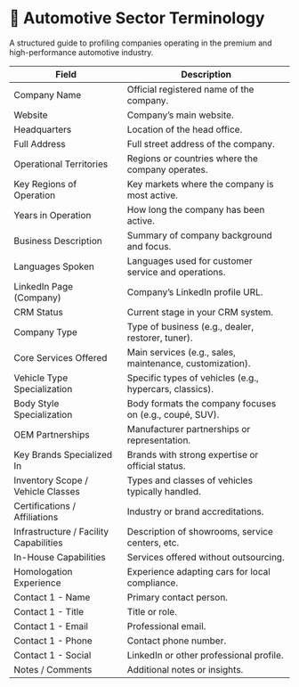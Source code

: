 # 🚗 Automotive Sector Terminology

A structured guide to profiling companies operating in the premium and high-performance automotive industry.

| **Field** | **Description** |
|----------|-----------------|
| Company Name | Official registered name of the company. |
| Website | Company’s main website. |
| Headquarters | Location of the head office. |
| Full Address | Full street address of the company. |
| Operational Territories | Regions or countries where the company operates. |
| Key Regions of Operation | Key markets where the company is most active. |
| Years in Operation | How long the company has been active. |
| Business Description | Summary of company background and focus. |
| Languages Spoken | Languages used for customer service and operations. |
| LinkedIn Page (Company) | Company’s LinkedIn profile URL. |
| CRM Status | Current stage in your CRM system. |
| Company Type | Type of business (e.g., dealer, restorer, tuner). |
| Core Services Offered | Main services (e.g., sales, maintenance, customization). |
| Vehicle Type Specialization | Specific types of vehicles (e.g., hypercars, classics). |
| Body Style Specialization | Body formats the company focuses on (e.g., coupé, SUV). |
| OEM Partnerships | Manufacturer partnerships or representation. |
| Key Brands Specialized In | Brands with strong expertise or official status. |
| Inventory Scope / Vehicle Classes | Types and classes of vehicles typically handled. |
| Certifications / Affiliations | Industry or brand accreditations. |
| Infrastructure / Facility Capabilities | Description of showrooms, service centers, etc. |
| In-House Capabilities | Services offered without outsourcing. |
| Homologation Experience | Experience adapting cars for local compliance. |
| Contact 1 - Name | Primary contact person. |
| Contact 1 - Title | Title or role. |
| Contact 1 - Email | Professional email. |
| Contact 1 - Phone | Contact phone number. |
| Contact 1 - Social | LinkedIn or other professional profile. |
| Notes / Comments | Additional notes or insights. |
